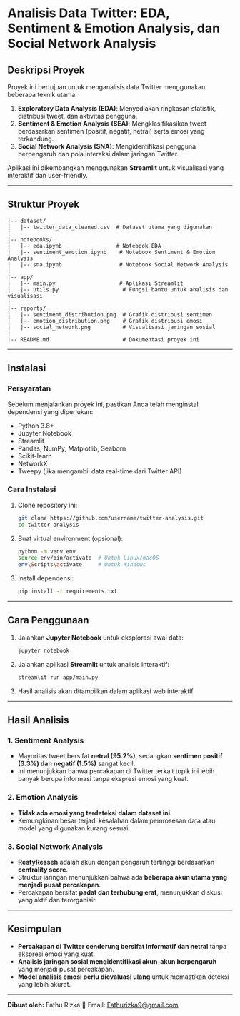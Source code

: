 # Analisis Data Twitter: EDA, Sentiment & Emotion Analysis, dan Social Network Analysis

## **Deskripsi Proyek**
Proyek ini bertujuan untuk menganalisis data Twitter menggunakan beberapa teknik utama:
1. **Exploratory Data Analysis (EDA)**: Menyediakan ringkasan statistik, distribusi tweet, dan aktivitas pengguna.
2. **Sentiment & Emotion Analysis (SEA)**: Mengklasifikasikan tweet berdasarkan sentimen (positif, negatif, netral) serta emosi yang terkandung.
3. **Social Network Analysis (SNA)**: Mengidentifikasi pengguna berpengaruh dan pola interaksi dalam jaringan Twitter.

Aplikasi ini dikembangkan menggunakan **Streamlit** untuk visualisasi yang interaktif dan user-friendly.

---

## **Struktur Proyek**
```
|-- dataset/
|   |-- twitter_data_cleaned.csv  # Dataset utama yang digunakan
|
|-- notebooks/
|   |-- eda.ipynb                 # Notebook EDA
|   |-- sentiment_emotion.ipynb    # Notebook Sentiment & Emotion Analysis
|   |-- sna.ipynb                  # Notebook Social Network Analysis
|
|-- app/
|   |-- main.py                    # Aplikasi Streamlit
|   |-- utils.py                    # Fungsi bantu untuk analisis dan visualisasi
|
|-- reports/
|   |-- sentiment_distribution.png  # Grafik distribusi sentimen
|   |-- emotion_distribution.png    # Grafik distribusi emosi
|   |-- social_network.png          # Visualisasi jaringan sosial
|
|-- README.md                       # Dokumentasi proyek ini
```

---

## **Instalasi**
### **Persyaratan**
Sebelum menjalankan proyek ini, pastikan Anda telah menginstal dependensi yang diperlukan:
- Python 3.8+
- Jupyter Notebook
- Streamlit
- Pandas, NumPy, Matplotlib, Seaborn
- Scikit-learn
- NetworkX
- Tweepy (jika mengambil data real-time dari Twitter API)

### **Cara Instalasi**
1. Clone repository ini:
   ```bash
   git clone https://github.com/username/twitter-analysis.git
   cd twitter-analysis
   ```
2. Buat virtual environment (opsional):
   ```bash
   python -m venv env
   source env/bin/activate  # Untuk Linux/macOS
   env\Scripts\activate     # Untuk Windows
   ```
3. Install dependensi:
   ```bash
   pip install -r requirements.txt
   ```

---

## **Cara Penggunaan**
1. Jalankan **Jupyter Notebook** untuk eksplorasi awal data:
   ```bash
   jupyter notebook
   ```
2. Jalankan aplikasi **Streamlit** untuk analisis interaktif:
   ```bash
   streamlit run app/main.py
   ```
3. Hasil analisis akan ditampilkan dalam aplikasi web interaktif.

---

## **Hasil Analisis**
### **1. Sentiment Analysis**
- Mayoritas tweet bersifat **netral (95.2%)**, sedangkan **sentimen positif (3.3%) dan negatif (1.5%)** sangat kecil.
- Ini menunjukkan bahwa percakapan di Twitter terkait topik ini lebih banyak berupa informasi tanpa ekspresi emosi yang kuat.

### **2. Emotion Analysis**
- **Tidak ada emosi yang terdeteksi dalam dataset ini**.
- Kemungkinan besar terjadi kesalahan dalam pemrosesan data atau model yang digunakan kurang sesuai.

### **3. Social Network Analysis**
- **RestyResseh** adalah akun dengan pengaruh tertinggi berdasarkan **centrality score**.
- Struktur jaringan menunjukkan bahwa ada **beberapa akun utama yang menjadi pusat percakapan**.
- Percakapan bersifat **padat dan terhubung erat**, menunjukkan diskusi yang aktif dan terorganisir.

---

## **Kesimpulan**
- **Percakapan di Twitter cenderung bersifat informatif dan netral** tanpa ekspresi emosi yang kuat.
- **Analisis jaringan sosial mengidentifikasi akun-akun berpengaruh** yang menjadi pusat percakapan.
- **Model analisis emosi perlu dievaluasi ulang** untuk memastikan deteksi yang lebih akurat.

---

**Dibuat oleh:** Fathu Rizka
📧 Email: Fathurizka9@gmail.com
